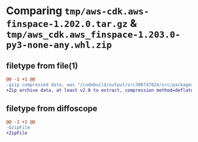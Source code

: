# Comparing `tmp/aws-cdk.aws-finspace-1.202.0.tar.gz` & `tmp/aws_cdk.aws_finspace-1.203.0-py3-none-any.whl.zip`

## filetype from file(1)

```diff
@@ -1 +1 @@
-gzip compressed data, was "/codebuild/output/src306747024/src/packages/@aws-cdk/aws-finspace/dist/python/aws-cdk.aws-finspace-1.202.0.tar", last modified: Fri May 19 23:13:11 2023, max compression
+Zip archive data, at least v2.0 to extract, compression method=deflate
```

## filetype from diffoscope

```diff
@@ -1 +1 @@
-GzipFile
+ZipFile
```

